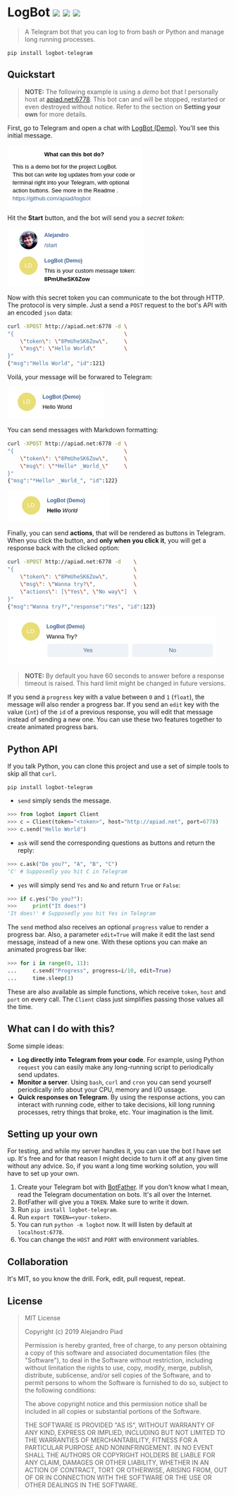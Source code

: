 # LogBot [![](https://img.shields.io/pypi/v/logbot-telegram.svg?style=flat-square)](https://pypi.org/project/logbot-telegram/) [![](https://img.shields.io/pypi/pyversions/logbot-telegram.svg?style=flat-square)](https://pypi.org/project/logbot-telegram/) [![](https://img.shields.io/badge/chat%20on-telegram-red.svg?style=flat-square&logo=telegram)](https://t.me/apiad_demo_logbot)

> A Telegram bot that you can log to from bash or Python and manage long running processes.

```
pip install logbot-telegram
```

## Quickstart

> **NOTE:** The following example is using a _demo_ bot that I personally host at [apiad.net:6778](http://apiad.net:6778). This bot can and will be stopped, restarted or even destroyed without notice. Refer to the section on **Setting your own** for more details.

First, go to Telegram and open a chat with [LogBot (Demo)](http://t.me/apiad_demo_logbot). You'll see this initial message.

![](img/img1.png)

Hit the **Start** button, and the bot will send you a *secret token*:

![](img/img2.png)

Now with this secret token you can communicate to the bot through HTTP. The protocol is very simple. Just a send a `POST` request to the bot's API with an encoded `json` data:

```bash
curl -XPOST http://apiad.net:6778 -d \
"{                                   \
    \"token\": \"8PmUheSK6Zow\",     \
    \"msg\": \"Hello World\"         \
}"
{"msg":"Hello World", "id":121}
```

Voilá, your message will be forwared to Telegram:

![](img/img3.png)

You can send messages with Markdown formatting:

```bash
curl -XPOST http://apiad.net:6778 -d \
"{                                   \
    \"token\": \"8PmUheSK6Zow\",     \
    \"msg\": \"*Hello* _World_\"     \
}"
{"msg":"*Hello* _World_", "id":122}
```

![](img/img4.png)

Finally, you can send **actions**, that will be rendered as buttons in Telegram.
When you click the button, and **only when you click it**, you will get a response back with the clicked option:

```bash
curl -XPOST http://apiad.net:6778 -d    \
"{                                      \
    \"token\": \"8PmUheSK6Zow\",        \
    \"msg\": \"Wanna try?\",            \
    \"actions\": [\"Yes\", \"No way\"]  \
}"
{"msg":"Wanna try?","response":"Yes", "id":123}
```

![](img/img5.png)

> **NOTE:** By default you have 60 seconds to answer before a response timeout is raised. This hard limit might be changed in future versions.

If you send a `progress` key with a value between `0` and `1` (`float`), the message will also render a progress bar.
If you send an `edit` key with the value (`int`) of the `id` of a previous response, you will edit that message instead of sending a new one.
You can use these two features together to create animated progress bars.

## Python API

If you talk Python, you can clone this project and use a set of simple tools to skip all that `curl`.

```
pip install logbot-telegram
```

* `send` simply sends the message.

```python
>>> from logbot import Client
>>> c = Client(token="<token>", host="http://apiad.net", port=6778)
>>> c.send("Hello World")
```

* `ask` will send the corresponding questions as buttons and return the reply:

```python
>>> c.ask("Do you?", "A", "B", "C")
'C' # Supposedly you hit C in Telegram
```

* `yes` will simply send `Yes` and `No` and return `True` or `False`:

```python
>>> if c.yes("Do you?"):
>>>     print("It does!")
'It does!' # Supposedly you hit Yes in Telegram
```

The `send` method also receives an optional `progress` value to render a progress bar.
Also, a parameter `edit=True` will make it edit the last send message, instead of a new one.
With these options you can make an animated progress bar like:

```python
>>> for i in range(0, 11):
...     c.send("Progress", progress=i/10, edit=True)
...     time.sleep(1)
```

These are also available as simple functions, which receive `token`, `host` and `port` on every call. The `Client` class just simplifies passing those values all the time.

## What can I do with this?

Some simple ideas:

* **Log directly into Telegram from your code**. For example, using Python `request` you can easily make any long-running script to periodically send updates.
* **Monitor a server**. Using `bash`, `curl` and `cron` you can send yourself periodically info about your CPU, memory and I/O ussage.
* **Quick responses on Telegram**. By using the response actions, you can interact with running code, either to take decisions, kill long running processes, retry things that broke, etc. Your imagination is the limit.

## Setting up your own

For testing, and while my server handles it, you can use the bot I have set up. It's free and for that reason I might decide to turn it off at any given time without any advice. So, if you want a long time working solution, you will have to set up your own.

1. Create your Telegram bot with [BotFather](t.me/botfather). If you don't know what I mean, read the Telegram documentation on bots. It's all over the Internet.
2. BotFather will give you a `TOKEN`. Make sure to write it down.
3. Run `pip install logbot-telegram`.
4. Run `export TOKEN=<your-token>`.
5. You can run `python -m logbot` now. It will listen by default at `localhost:6778`.
6. You can change the `HOST` and `PORT` with environment variables.

## Collaboration

It's MIT, so you know the drill. Fork, edit, pull request, repeat.

## License

> MIT License
>
> Copyright (c) 2019 Alejandro Piad
>
> Permission is hereby granted, free of charge, to any person obtaining a copy
> of this software and associated documentation files (the "Software"), to deal
> in the Software without restriction, including without limitation the rights
> to use, copy, modify, merge, publish, distribute, sublicense, and/or sell
> copies of the Software, and to permit persons to whom the Software is
> furnished to do so, subject to the following conditions:
>
> The above copyright notice and this permission notice shall be included in all
> copies or substantial portions of the Software.
>
> THE SOFTWARE IS PROVIDED "AS IS", WITHOUT WARRANTY OF ANY KIND, EXPRESS OR
> IMPLIED, INCLUDING BUT NOT LIMITED TO THE WARRANTIES OF MERCHANTABILITY,
> FITNESS FOR A PARTICULAR PURPOSE AND NONINFRINGEMENT. IN NO EVENT SHALL THE
> AUTHORS OR COPYRIGHT HOLDERS BE LIABLE FOR ANY CLAIM, DAMAGES OR OTHER
> LIABILITY, WHETHER IN AN ACTION OF CONTRACT, TORT OR OTHERWISE, ARISING FROM,
> OUT OF OR IN CONNECTION WITH THE SOFTWARE OR THE USE OR OTHER DEALINGS IN THE
> SOFTWARE.
